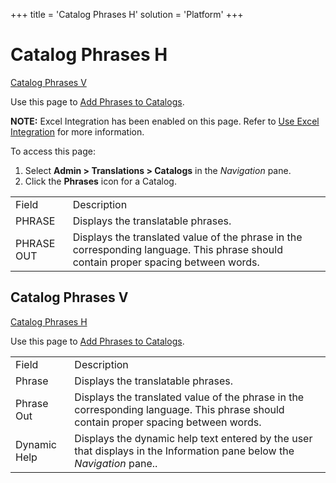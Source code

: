 +++
title = 'Catalog Phrases H'
solution = 'Platform'
+++

# Catalog Phrases H

[Catalog Phrases V](#Catalog_Phrases_V)

<div class="use">

Use this page to [Add Phrases to
Catalogs](../Use_Cases/Add_Phrases_to_Catalogs.htm).

</div>

<span style="font-weight: bold;">NOTE:</span> Excel Integration has been
enabled on this page. Refer to [Use Excel
Integration](../../Excel_Int/Use_Excel_Integration.htm) for more
information.

To access this page:

1.  Select **Admin \> Translations \> Catalogs** in the *Navigation*
    pane.
2.  Click the **Phrases** icon for a
Catalog.

|            |                                                                                                                                     |
| ---------- | ----------------------------------------------------------------------------------------------------------------------------------- |
| Field      | Description                                                                                                                         |
| PHRASE     | Displays the translatable phrases.                                                                                                  |
| PHRASE OUT | Displays the translated value of the phrase in the corresponding language. This phrase should contain proper spacing between words. |

## <span id="Catalog_Phrases_V"></span>Catalog Phrases V

[Catalog Phrases H](#Catalog_Phrases_H)

Use this page to [Add Phrases to
Catalogs](../Use_Cases/Add_Phrases_to_Catalogs.htm).

|              |                                                                                                                                     |
| ------------ | ----------------------------------------------------------------------------------------------------------------------------------- |
| Field        | Description                                                                                                                         |
| Phrase       | Displays the translatable phrases.                                                                                                  |
| Phrase Out   | Displays the translated value of the phrase in the corresponding language. This phrase should contain proper spacing between words. |
| Dynamic Help | Displays the dynamic help text entered by the user that displays in the Information pane below the *Navigation* pane..              |
